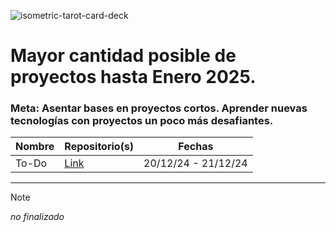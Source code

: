 ![isometric-tarot-card-deck](https://github.com/user-attachments/assets/6d9b2646-7805-404d-9d8c-9987b8ff68f9)

# Mayor cantidad posible de proyectos hasta Enero 2025.

### Meta: Asentar bases en proyectos cortos. Aprender nuevas tecnologías con proyectos un poco más desafiantes.

| **Nombre** | **Repositorio(s)**                                                    | **Fechas**               |
|------------|-----------------------------------------------------------------------|--------------------------|
| To-Do      | [Link](https://github.com/Proyectos-25/to-do)                         | 20/12/24 - 21/12/24  |

---
> [!NOTE]
> *no finalizado*

